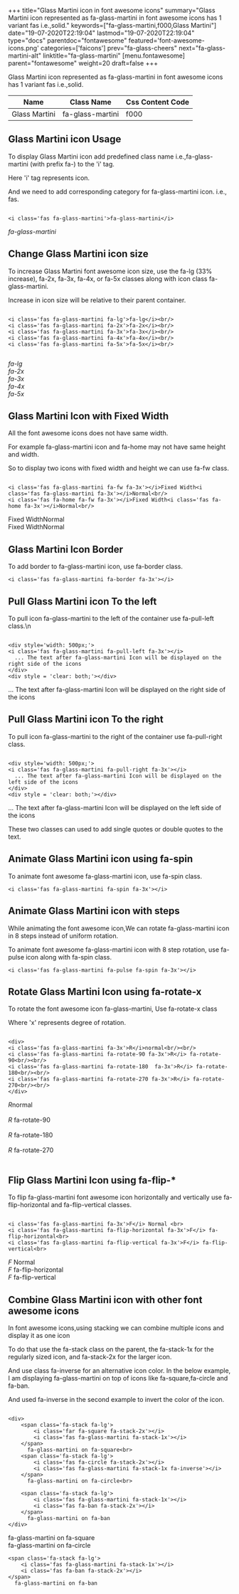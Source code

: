 +++
title="Glass Martini icon in font awesome icons"
summary="Glass Martini icon represented as fa-glass-martini in font awesome icons has 1 variant fas i.e.,solid."
keywords=["fa-glass-martini,f000,Glass Martini"]
date="19-07-2020T22:19:04"
lastmod="19-07-2020T22:19:04"
type="docs"
parentdoc="fontawesome"
featured='font-awesome-icons.png'
categories=['faicons']
prev="fa-glass-cheers"
next="fa-glass-martini-alt"
linktitle="fa-glass-martini"
[menu.fontawesome]
parent="fontawesome"
weight=20
draft=false
+++


Glass Martini icon represented as fa-glass-martini in font awesome icons has 1 variant fas i.e.,solid.

<div class='table-responsive'><table class='table'><thead><tr><th>Name</th><th>Class Name</th><th>Css Content Code</th></tr></thead><tbody><tr><td>Glass Martini</td><td>fa-glass-martini</td><td>f000</td></tr></tbody></table></div>



## Glass Martini icon Usage

To display Glass Martini icon add predefined class name i.e.,fa-glass-martini (with prefix fa-) to the 'i' tag.

Here 'i' tag represents icon.

And we need to add corresponding category for fa-glass-martini icon. i.e., fas.


```

<i class='fas fa-glass-martini'>fa-glass-martini</i>
```

<i class='fas fa-glass-martini'>fa-glass-martini</i>




## Change Glass Martini icon size
To increase Glass Martini font awesome icon size, use the fa-lg (33% increase), fa-2x, fa-3x, fa-4x, or fa-5x classes along with icon class fa-glass-martini.

Increase in icon size will be relative to their parent container. 

```

<i class='fas fa-glass-martini fa-lg'>fa-lg</i><br/>
<i class='fas fa-glass-martini fa-2x'>fa-2x</i><br/>
<i class='fas fa-glass-martini fa-3x'>fa-3x</i><br/>
<i class='fas fa-glass-martini fa-4x'>fa-4x</i><br/>
<i class='fas fa-glass-martini fa-5x'>fa-5x</i><br/>
            
```

<i class='fas fa-glass-martini fa-lg'>fa-lg</i><br/>
<i class='fas fa-glass-martini fa-2x'>fa-2x</i><br/>
<i class='fas fa-glass-martini fa-3x'>fa-3x</i><br/>
<i class='fas fa-glass-martini fa-4x'>fa-4x</i><br/>
<i class='fas fa-glass-martini fa-5x'>fa-5x</i><br/>
            



## Glass Martini Icon with Fixed Width 

All the font awesome icons does not have same width.

For example fa-glass-martini icon and fa-home may not have same height and width.

So to display two icons with fixed width and height we can use fa-fw class.


```

<i class='fas fa-glass-martini fa-fw fa-3x'></i>Fixed Width<i class='fas fa-glass-martini fa-3x'></i>Normal<br/>
<i class='fas fa-home fa-fw fa-3x'></i>Fixed Width<i class='fas fa-home fa-3x'></i>Normal<br/>
```

<i class='fas fa-glass-martini fa-fw fa-3x'></i>Fixed Width<i class='fas fa-glass-martini fa-3x'></i>Normal<br/>
<i class='fas fa-home fa-fw fa-3x'></i>Fixed Width<i class='fas fa-home fa-3x'></i>Normal<br/>



## Glass Martini Icon Border 

To add border to fa-glass-martini icon, use fa-border class.


```
<i class='fas fa-glass-martini fa-border fa-3x'></i>

```
<i class='fas fa-glass-martini fa-border fa-3x'></i>





## Pull Glass Martini icon To the left

To pull icon fa-glass-martini to the left of the container use fa-pull-left class.\n

```

<div style='width: 500px;'>
<i class='fas fa-glass-martini fa-pull-left fa-3x'></i>
  ... The text after fa-glass-martini Icon will be displayed on the right side of the icons
</div>
<div style = 'clear: both;'></div>
```

<div style='width: 500px;'>
<i class='fas fa-glass-martini fa-pull-left fa-3x'></i>
  ... The text after fa-glass-martini Icon will be displayed on the right side of the icons
</div>
<div style = 'clear: both;'></div>




## Pull Glass Martini icon To the right
To pull icon fa-glass-martini to the right of the container use fa-pull-right class.

```

<div style='width: 500px;'>
<i class='fas fa-glass-martini fa-pull-right fa-3x'></i>
  ... The text after fa-glass-martini Icon will be displayed on the left side of the icons
</div>
<div style = 'clear: both;'></div>
```

<div style='width: 500px;'>
<i class='fas fa-glass-martini fa-pull-right fa-3x'></i>
  ... The text after fa-glass-martini Icon will be displayed on the left side of the icons
</div>
<div style = 'clear: both;'></div>

These two classes can used to add single quotes or double quotes to the text.


## Animate Glass Martini icon using fa-spin
To animate font awesome fa-glass-martini icon, use fa-spin class.

```
<i class='fas fa-glass-martini fa-spin fa-3x'></i>
```
<i class='fas fa-glass-martini fa-spin fa-3x'></i>




## Animate Glass Martini icon with steps
While animating the font awesome icon,We can rotate fa-glass-martini icon in 8 steps instead of uniform rotation.

To animate font awesome fa-glass-martini icon with 8 step rotation, use fa-pulse icon along with fa-spin class.


```
<i class='fas fa-glass-martini fa-pulse fa-spin fa-3x'></i>

```
<i class='fas fa-glass-martini fa-pulse fa-spin fa-3x'></i>





## Rotate Glass Martini Icon using fa-rotate-x
To rotate the font awesome icon fa-glass-martini, Use fa-rotate-x class

Where 'x' represents degree of rotation.


```

<div>
<i class='fas fa-glass-martini fa-3x'>R</i>normal<br/><br/>
<i class='fas fa-glass-martini fa-rotate-90 fa-3x'>R</i> fa-rotate-90<br/><br/> 
<i class='fas fa-glass-martini fa-rotate-180  fa-3x'>R</i> fa-rotate-180<br/><br/> 
<i class='fas fa-glass-martini fa-rotate-270 fa-3x'>R</i> fa-rotate-270<br/><br/>
</div>
```

<div>
<i class='fas fa-glass-martini fa-3x'>R</i>normal<br/><br/>
<i class='fas fa-glass-martini fa-rotate-90 fa-3x'>R</i> fa-rotate-90<br/><br/> 
<i class='fas fa-glass-martini fa-rotate-180  fa-3x'>R</i> fa-rotate-180<br/><br/> 
<i class='fas fa-glass-martini fa-rotate-270 fa-3x'>R</i> fa-rotate-270<br/><br/>
</div>




## Flip Glass Martini Icon using fa-flip-*
To flip fa-glass-martini font awesome icon horizontally and vertically use fa-flip-horizontal and fa-flip-vertical classes. 

```

<i class='fas fa-glass-martini fa-3x'>F</i> Normal <br>
<i class='fas fa-glass-martini fa-flip-horizontal fa-3x'>F</i> fa-flip-horizontal<br>
<i class='fas fa-glass-martini fa-flip-vertical fa-3x'>F</i> fa-flip-vertical<br>
```

<i class='fas fa-glass-martini fa-3x'>F</i> Normal <br>
<i class='fas fa-glass-martini fa-flip-horizontal fa-3x'>F</i> fa-flip-horizontal<br>
<i class='fas fa-glass-martini fa-flip-vertical fa-3x'>F</i> fa-flip-vertical<br>




## Combine Glass Martini icon with other font awesome icons
In font awesome icons,using stacking we can combine multiple icons and display it as one icon 

To do that use the fa-stack class on the parent, the fa-stack-1x for the regularly sized icon, and fa-stack-2x for the larger icon.

And use class fa-inverse for an alternative icon color. 
In the below example, I am displaying fa-glass-martini on top of icons like fa-square,fa-circle and fa-ban.

And used fa-inverse in the second example to invert the color of the icon.

```

<div>
    <span class='fa-stack fa-lg'>
        <i class='far fa-square fa-stack-2x'></i>
        <i class='fas fa-glass-martini fa-stack-1x'></i>
    </span>
      fa-glass-martini on fa-square<br>
    <span class='fa-stack fa-lg'>
        <i class='fas fa-circle fa-stack-2x'></i>
        <i class='fas fa-glass-martini fa-stack-1x fa-inverse'></i>
    </span>
      fa-glass-martini on fa-circle<br>

    <span class='fa-stack fa-lg'>
        <i class='fas fa-glass-martini fa-stack-1x'></i>
        <i class='fas fa-ban fa-stack-2x'></i>
    </span>
      fa-glass-martini on fa-ban
</div>
```

<div>
    <span class='fa-stack fa-lg'>
        <i class='far fa-square fa-stack-2x'></i>
        <i class='fas fa-glass-martini fa-stack-1x'></i>
    </span>
      fa-glass-martini on fa-square<br>
    <span class='fa-stack fa-lg'>
        <i class='fas fa-circle fa-stack-2x'></i>
        <i class='fas fa-glass-martini fa-stack-1x fa-inverse'></i>
    </span>
      fa-glass-martini on fa-circle<br>

    <span class='fa-stack fa-lg'>
        <i class='fas fa-glass-martini fa-stack-1x'></i>
        <i class='fas fa-ban fa-stack-2x'></i>
    </span>
      fa-glass-martini on fa-ban
</div>






